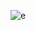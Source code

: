 ![e](https://media.discordapp.net/attachments/694772787063160923/741955390530388018/mac3_1080p.png?width=722&height=406)
